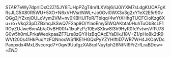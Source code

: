 $START$eWy7dprllDxC2Z15JY8TJHpPZgT4m1LXVbj6/iJ0iYXM7sLdgKUOAFgKRsJLG5X80R5WU+5XO+N6xVHVsr/NWL+Jo0Gvl0WX3x3g2xY1eX2E5r90vQGg3jYZxnjOULoVym2VM+nv0KBHUlToR/Tblqq/4wYtXHhgTUCFCioKzg6Xu+ro+Vkq23pDZBxhqJkSwQ7F2ap9O/YlaoEmy5IWQAKbta0HuhTuOb8cLF1ROyZUJwe6vnAb/aOvBH00f+1IxuFzPz10EvSXkw8l3h9HyR0fcYvtwsVfPJ78G0w5h0mLPrkaWeokpaaZF7Lre8zGYlHzBqOAcEYaDikJ18V+Z1/pHo8k2tR9WVt200s41HkPuqYzFQNnoxWSfIKE1HGQxPyYZYHIftiD7WR7WH4JKOaVDcPanpxdx4MxL8vcorqd7+0qw9UufgzXA8rpINuyfph26NtNI9YrZrfLraBDcw==$END$